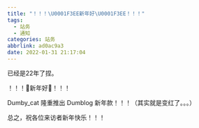 ```yaml
---
title: "！！！\U0001F3EE新年好\U0001F3EE！！！"
tags:
  - 站务
  - 通知
categories: 站务
abbrlink: ad0ac9a3
date: 2022-01-31 21:17:04
---
```


已经是22年了捏。

！！！🏮新年好🏮！！！

Dumby_cat 隆重推出 Dumblog 新年款！！！（其实就是变红了。。。）

总之，祝各位来访者新年快乐！！！